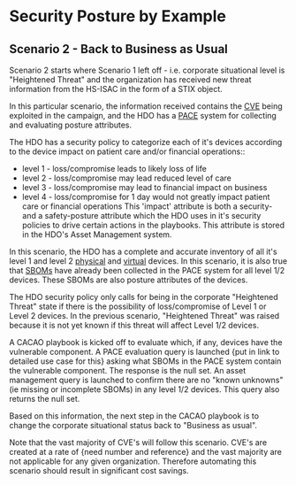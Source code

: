 # Security Posture by Example

## Scenario 2 - Back to Business as Usual
Scenario 2 starts where Scenario 1 left off -
i.e. corporate situational level is "Heightened Threat"
and the organization has received new threat information
from the HS-ISAC in the form of a STIX object.

In this particular scenario,
the information received contains the
[CVE](../GLOSSARY.md#CVE) being exploited in the campaign,
and the HDO has a [PACE](../GLOSSARY.md#pace) system for
collecting and evaluating posture attributes.

The HDO has a security policy to categorize each of it's devices
according to the device impact on patient care
and/or financial operations::
- level 1 - loss/compromise leads to likely loss of life
- level 2 - loss/compromise may lead reduced level of care
- level 3 - loss/compromise may lead to financial impact on business
- level 4 - loss/compromise for 1 day would not greatly impact patient care or financial operations
This 'impact' attribute is both a security-
and a safety-posture attribute
which the HDO uses in it's security policies to drive certain actions
in the playbooks.
This attribute is stored in the HDO's Asset Management system.

In this scenario,
the HDO has a complete and accurate inventory of
all it's level 1 and level 2
[physical](../GLOSSARY.md#physical_device) and
[virtual](../GLOSSARY.md#virtual_device) devices.
In this scenario, it is also true that
[SBOMs](../GLOSSARY.md#sbom) have already been collected in
the PACE system for all level 1/2 devices.
These SBOMs are also posture attributes of the devices.

The HDO security policy only calls for being in the corporate
"Heightened Threat" state if there is the possibility of
loss/compromise of Level 1 or Level 2 devices.
In the previous scenario, "Heightened Threat" was raised because it
is not yet known if this threat will affect Level 1/2 devices.

A CACAO playbook is kicked off to evaluate which, if any,
devices have the vulnerable component.
A PACE evaluation query is launched
{put in link to detailed use case for this}
asking what SBOMs in the PACE system contain the vulnerable component.
The response is the null set.
An asset management query is launched to confirm there are no
"known unknowns" (ie missing or incomplete SBOMs) in any level 1/2
devices.
This query also returns the null set.

Based on this information, the next step in the CACAO playbook
is to change the corporate situational status back to
"Business as usual".

Note that the vast majority of CVE's will follow this scenario.
CVE's are created at a rate of
{need number and reference}
and the vast majority are not applicable for any given organization.
Therefore automating this scenario
should result in significant cost savings.
